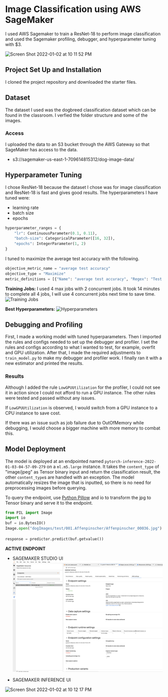 # Image Classification using AWS SageMaker
I used AWS Sagemaker to train a ResNet-18 to perform image classification and used the Sagemaker profiling, debugger, and hyperparameter tuning with $3. 

<img width="400" alt="Screen Shot 2022-01-02 at 10 11 52 PM" src="https://user-images.githubusercontent.com/62487364/147903583-ac6b7cce-edc1-430e-8a08-6227045521fc.png">


## Project Set Up and Installation
I cloned the project repository and downloaded the starter files. 

## Dataset
The dataset I used was the dogbreed classification dataset which can be found in the classroom.
I verfied the folder structure and some of the images. 

### Access
I uploaded the data to an S3 bucket through the AWS Gateway so that SageMaker has access to the data. 
- s3://sagemaker-us-east-1-709614815312/dog-image-data/

## Hyperparameter Tuning
I chose ResNet-18 because the dataset I chose was for image classification and ResNet-18 is fast and gives good results. 
The hyperparameters I have tuned were:
- learning rate 
- batch size
- epochs

```python
hyperparameter_ranges = {
    "lr": ContinuousParameter(0.1, 0.11),
    "batch-size": CategoricalParameter([16, 32]),
    "epochs": IntegerParameter(1, 2)
}
```

I tuned to maximize the average test accuracy with the following. 
```python
objective_metric_name = "average test accuracy"
objective_type = "Maximize"
metric_definitions = [{"Name": "average test accuracy", "Regex": "Test set: Average accuracy: ([0-9\\.]+)"}]
```

**Training Jobs:**
I used 4 max jobs with 2 concurrent jobs.
It took 14 minutes to complete all 4 jobs, I will use 4 concurrent jobs next time to save time. 
![Training Jobs](https://user-images.githubusercontent.com/62487364/147903084-75bc927d-5775-43dc-9763-34c0199106d0.png)

**Best Hyperparameters:**
![Hyperparameters](https://user-images.githubusercontent.com/62487364/147903139-41235fc6-1c2d-4a97-a471-ab3520adf9f3.png)


## Debugging and Profiling
First, I made a working model with tuned hyperparameters. Then I imported the rules and configs needed to set up the debugger and profiler. I set the rules and configs according to what I wanted to test, for example, overfit and GPU utilization. After that, I made the required adjustments to `train_model.py` to make my debugger and profiler work. I finally ran it with a new estimator and printed the results. 

### Results
Although I added the rule `LowGPUUtilization` for the profiler, I could not see it in action since I could not afford to run a GPU instance. 
The other rules were tested and passed without any issues. 

If `LowGPUUtilization` is observed, I would switch from a GPU instance to a CPU instance to save cost.  

If there was an issue such as job failure due to OutOfMemory while debugging, I would choose a bigger machine with more memory to combat this. 

## Model Deployment
The model is deployed at an endpointed named `pytorch-inference-2022-01-03-04-57-09-279` on a `ml.m5.large` instance.
It takes the `content_type` of "image/jpeg" as Tensor binary input and return the classification result, the other `content_type`s are handled with an exception. 
The model automatically resizes the image that is inputted, so there is no need for preprocessing images before querying. 

To query the endpoint, use [Python Pillow](https://pypi.org/project/Pillow/) and io to transform the jpg to Tensor binary and serve it to the endpoint.
```python
from PIL import Image
import io
buf = io.BytesIO()
Image.open("dogImages/test/001.Affenpinscher/Affenpinscher_00036.jpg").save(buf, format="JPEG")

response = predictor.predict(buf.getvalue())
```

**ACTIVE ENDPOINT**
- SAGEMAKER STUDIO UI
![Active Endpoint](active_endpoint_screenshot.png)

- SAGEMAKER INFERENCE UI 
<img width="1105" alt="Screen Shot 2022-01-02 at 10 12 17 PM" src="https://user-images.githubusercontent.com/62487364/147904512-637fafd2-7145-4d92-be54-c0d32c5473e0.png">

